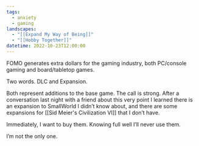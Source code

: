 ```yaml
---
tags:
  - anxiety
  - gaming
landscapes:
  - "[[Expand My Way of Being]]"
  - "[[Hobby Together]]"
datetime: 2022-10-23T12:00:00
---
```

FOMO generates extra dollars for the gaming industry, both PC/console gaming and board/tabletop games.

Two words. DLC and Expansion.

Both represent additions to the base game. The call is strong. After a conversation last night with a friend about this very point I learned there is an expansion to SmallWorld I didn’t know about, and there are some expansions for [[Sid Meier's Civilization VI]] that I don’t have.

Immediately, I want to buy them. Knowing full well I’ll never use them.

I’m not the only one.
